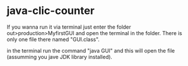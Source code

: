 # java-clic-counter

If you wanna run it via terminal just enter the folder out>production>MyfirstGUI and open the terminal in the folder.
There is only one file there named "GUI.class".

in the terminal run the command "java GUI" and this will open the file (assumming you jave JDK library installed). 
